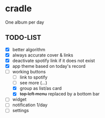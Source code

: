 # cradle

One album per day

## TODO-LIST
- [x] better algorithm
- [x] always accurate cover & links
- [x] deactivate spotify link if it does not exist
- [x] app theme based on today's record
- [ ] working buttons
  - [ ] link to spotify
  - [ ] see more (...)
  - [x] group as list/as card
  - [x] ~~top left menu~~ replaced by a bottom bar
- [ ] widget
- [ ] notification 1/day
- [ ] settings
